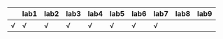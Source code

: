 |   |lab1|lab2|lab3|lab4|lab5|lab6|lab7|lab8|lab9|
|---|----|----|----|----|----|----|----|----|----|
|√|√|√|√|√|√|√|√| |
